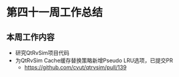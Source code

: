 # 第四十一周工作总结  

## 本周工作内容  
- 研究QtRvSim项目代码
- 为QtRvSim Cache缓存替换策略新增Pseudo LRU选项，已提交PR
    - https://github.com/cvut/qtrvsim/pull/139
